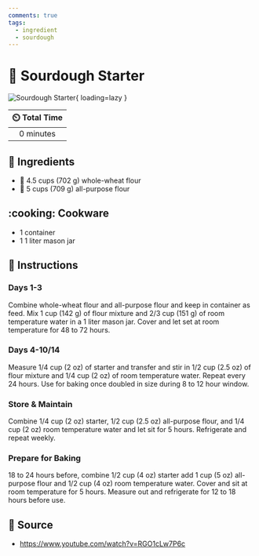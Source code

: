 ```yaml
---
comments: true
tags:
  - ingredient
  - sourdough
---
```

# :microbe: Sourdough Starter

![Sourdough Starter](../assets/images/sourdough-starter.jpg){ loading=lazy }

| :timer_clock: Total Time |
|:-----------------------: |
| 0 minutes |

## :salt: Ingredients

- :ear_of_rice: 4.5 cups (702 g) whole-wheat flour
- :ear_of_rice: 5 cups (709 g) all-purpose flour

## :cooking: Cookware

- 1 container
- 1 1 liter mason jar

## :pencil: Instructions

### Days 1-3

Combine whole-wheat flour and all-purpose flour and keep in container as feed. Mix 1 cup (142 g) of flour mixture and
2/3 cup (151 g) of room temperature water in a 1 liter mason jar. Cover and let set at room temperature for 48 to 72
hours.

### Days 4-10/14

Measure 1/4 cup (2 oz) of starter and transfer and stir in 1/2 cup (2.5 oz) of flour mixture and 1/4 cup
(2 oz) of room temperature water. Repeat every 24 hours. Use for baking once doubled in size during 8 to 12 hour window.

### Store & Maintain

Combine 1/4 cup (2 oz) starter, 1/2 cup (2.5 oz) all-purpose flour, and 1/4 cup (2 oz) room
temperature water and let sit for 5 hours. Refrigerate and repeat weekly.

### Prepare for Baking

18 to 24 hours before, combine 1/2 cup (4 oz) starter add 1 cup (5 oz) all-purpose flour and 1/2 cup
(4 oz) room temperature water. Cover and sit at room temperature for 5 hours. Measure out and refrigerate for 12 to 18
hours before use.

## :link: Source

- <https://www.youtube.com/watch?v=RGO1cLw7P6c>
